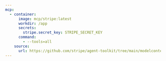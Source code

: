 ```yaml
---
mcp:
  - container:
      image: mcp/stripe:latest
      workdir: /app
      secrets:
        stripe.secret_key: STRIPE_SECRET_KEY
      command:
        - --tools=all
    source:
      url: https://github.com/stripe/agent-toolkit/tree/main/modelcontextprotocol
---
```

